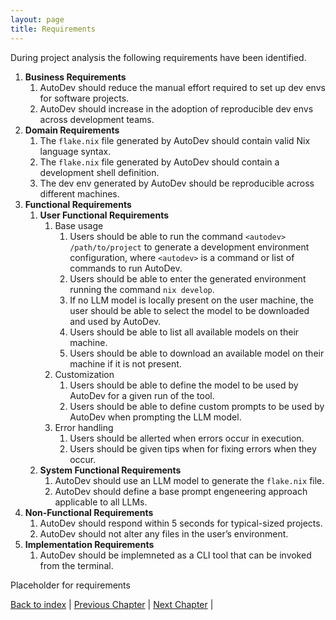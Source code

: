 ```yaml
---
layout: page
title: Requirements
---
```


<!-- TODO check if these are correct -->

During project analysis the following requirements have been identified.

1. **Business Requirements**
    1. AutoDev should reduce the manual effort required to set up dev envs for software projects.
    1. AutoDev should increase in the adoption of reproducible dev envs across development teams.
1. **Domain Requirements**
    1. The `flake.nix` file generated by AutoDev should contain valid Nix language syntax.
    1. The `flake.nix` file generated by AutoDev should contain a development shell definition.
    1. The dev env generated by AutoDev should be reproducible across different machines.
1. **Functional Requirements**
    1. **User Functional Requirements**
        1. Base usage
            1. Users should be able to run the command `<autodev> /path/to/project` to generate a development environment configuration, where `<autodev>` is a command or list of commands to run AutoDev.
            1. Users should be able to enter the generated environment running the command `nix develop`.
            1. If no LLM model is locally present on the user machine, the user should be able to select the model to be downloaded and used by AutoDev.
            1. Users should be able to list all available models on their machine.
            1. Users should be able to download an available model on their machine if it is not present.
        1. Customization
            1. Users should be able to define the model to be used by AutoDev for a given run of the tool.
            1. Users should be able to define custom prompts to be used by AutoDev when prompting the LLM model.
        1. Error handling
            1. Users should be allerted when errors occur in execution.
            1. Users should be given tips when for fixing errors when they occur.
    1. **System Functional Requirements**
        1. AutoDev should use an LLM model to generate the `flake.nix` file.
        1. AutoDev should define a base prompt engeneering approach applicable to all LLMs.
1. **Non-Functional Requirements**
    1. AutoDev should respond within 5 seconds for typical-sized projects.
    1. AutoDev should not alter any files in the user’s environment.
1. **Implementation Requirements**
    1. AutoDev should be implemneted as a CLI tool that can be invoked from the terminal.

Placeholder for requirements

[Back to index](./index.md) |
[Previous Chapter](./introduction.md) |
[Next Chapter](./architectural-design.md) |
